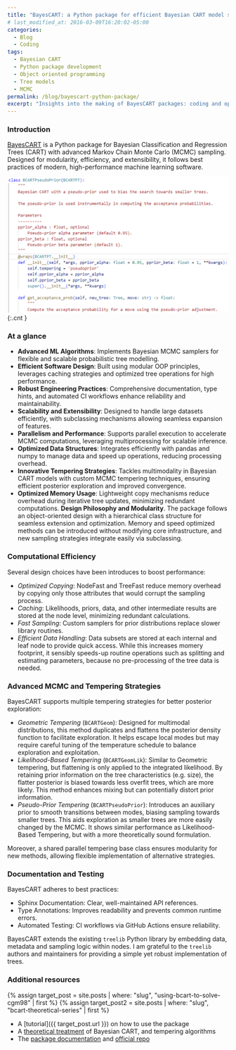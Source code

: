 ```yaml
---
title: "BayesCART: a Python package for efficient Bayesian CART model search"
# last_modified_at: 2016-03-09T16:20:02-05:00
categories:
  - Blog
  - Coding
tags:
  - Bayesian CART
  - Python package development
  - Object oriented programming
  - Tree models
  - MCMC
permalink: /blog/bayescart-python-package/
excerpt: "Insights into the making of BayesCART packages: coding and optimization tricks to get the most out of your code."
---
```


### Introduction

[BayesCART](https://github.com/guglielmogattiglio/bayescart/) is a Python package for Bayesian Classification and Regression Trees (CART) with advanced Markov Chain Monte Carlo (MCMC) sampling. Designed for modularity, efficiency, and extensibility, it follows best practices of modern, high-performance machine learning software.

![A screenshot of the bayescart package code](/assets/posts/the-making-of-the-bayescart-package/bayescart_package_cut_better.png){:.cnt }

### At a glance

- **Advanced ML Algorithms**: Implements Bayesian MCMC samplers for flexible and scalable probabilistic tree modelling.
- **Efficient Software Design**: Built using modular OOP principles, leverages caching strategies and optimized tree operations for high performance.
- **Robust Engineering Practices**: Comprehensive documentation, type hints, and automated CI workflows enhance reliability and maintainability.
- **Scalability and Extensibility**: Designed to handle large datasets efficiently, with subclassing mechanisms allowing seamless expansion of features.
- **Parallelism and Performance**: Supports parallel execution to accelerate MCMC computations, leveraging multiprocessing for scalable inference.
- **Optimized Data Structures**: Integrates efficiently with pandas and numpy to manage data and speed up operations, reducing processing overhead.
- **Innovative Tempering Strategies**: Tackles multimodality in Bayesian CART models with custom MCMC tempering techniques, ensuring efficient posterior exploration and improved convergence.
- **Optimized Memory Usage**: Lightweight copy mechanisms reduce overhead during iterative tree updates, minimizing redundant computations.
**Design Philosophy and Modularity**. The package follows an object-oriented design with a hierarchical class structure for seamless extension and optimization. Memory and speed optimized methods can be introduced without modifying core infrastructure, and new sampling strategies integrate easily via subclassing.

### Computational Efficiency
Several design choices have been introduces to boost performance:

- _Optimized Copying_: NodeFast and TreeFast reduce memory overhead by copying only those attributes that would corrupt the sampling process.
- _Caching_: Likelihoods, priors, data, and other intermediate results are stored at the node level, minimizing redundant calculations.
- _Fast Sampling_: Custom samplers for prior distributions replace slower library routines.
- _Efficient Data Handling_: Data subsets are stored at each internal and leaf node to provide quick access. While this increases momery footprint, it sensibly speeds-up routine operations such as splitting and estimating parameters, because no pre-processing of the tree data is needed.

### Advanced MCMC and Tempering Strategies

BayesCART supports multiple tempering strategies for better posterior exploration:
- _Geometric Tempering_ (`BCARTGeom`): Designed for multimodal distributions, this method duplicates and flattens the posterior density function to facilitate exploration. It helps escape local modes but may require careful tuning of the temperature schedule to balance exploration and exploitation.
- _Likelihood-Based Tempering_ (`BCARTGeomLik`): Similar to Geometric tempering, but flattening is only applied to the integrated likelihood. By retaining prior information on the tree characteristics (e.g. size), the flatter posterior is biased towards less overfit trees, which are more likely. This method enhances mixing but can potentially distort prior information.
- _Pseudo-Prior Tempering_ (`BCARTPseudoPrior`): Introduces an auxiliary prior to smooth transitions between modes, biasing sampling towards smaller trees. This aids exploration as smaller trees are more easily changed by the MCMC. It shows similar performance as Likelihood-Based Tempering, but with a more theoretically sound formulation.

Moreover, a shared parallel tempering base class ensures modularity for new methods, allowing flexible implementation of alternative strategies. 

### Documentation and Testing

BayesCART adheres to best practices:
- Sphinx Documentation: Clear, well-maintained API references.
- Type Annotations: Improves readability and prevents common runtime errors.
- Automated Testing: CI workflows via GitHub Actions ensure reliability.

BayesCART extends the existing `treelib` Python library by embedding data, metadata and sampling logic within nodes. I am grateful to the `treelib` authors and maintainers for providing a simple yet robust implementation of trees.

### Additional resources

{% assign target_post = site.posts | where: "slug", "using-bcart-to-solve-cgm98" | first %}
{% assign target_post2 = site.posts | where: "slug", "bcart-theoretical-series" | first %}
- A [tutorial]({{ target_post.url }})  on how to use the package
- A [theoretical treatment]({{target_post2.url}}) of Bayesian CART, and tempering algorithms
- The [package documentation](https://guglielmogattiglio.github.io/bayescart/) and [official repo](https://github.com/guglielmogattiglio/bayescart)

